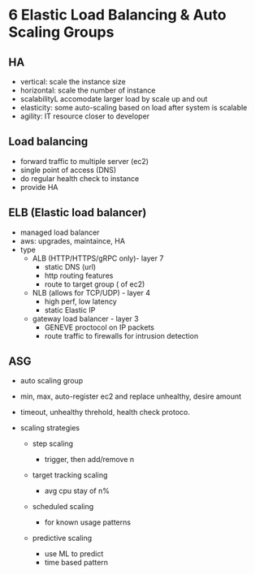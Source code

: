 # 6 Elastic Load Balancing & Auto Scaling Groups

## HA
- vertical: scale the instance size
- horizontal: scale the number of instance
- scalabilityL accomodate larger load by scale up and out
- elasticity: some auto-scaling based on load after system is scalable
- agility: IT resource closer to developer

## Load balancing
- forward traffic to multiple server (ec2)
- single point of access (DNS)
- do regular health check to instance
- provide HA

## ELB (Elastic load balancer)
- managed load balancer
- aws: upgrades, maintaince, HA
- type
    - ALB (HTTP/HTTPS/gRPC only)- layer 7
        - static DNS (url)
        - http routing features
        - route to target group ( of ec2)
    - NLB (allows for TCP/UDP) - layer 4
        - high perf, low latency
        - static Elastic IP
    - gateway load balancer - layer 3
        - GENEVE proctocol on IP packets
        - route traffic to firewalls for intrusion detection

## ASG
- auto scaling group
- min, max, auto-register ec2 and replace unhealthy, desire amount
- timeout, unhealthy threhold, health check protoco.

- scaling strategies
    - step scaling
        - trigger, then add/remove n
    - target tracking scaling
        - avg cpu stay of n%
    - scheduled scaling
        - for known usage patterns

    - predictive scaling
        - use ML to predict
        - time based pattern

